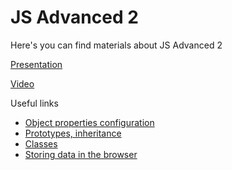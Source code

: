 # JS Advanced 2

Here's you can find materials about JS Advanced 2

[Presentation](https://docs.google.com/presentation/d/19BwqicMNd_0DE7ocyNOv7vhU7ZlLtOZa-Rf1Ag_C8i0/edit?usp=sharing)

[Video](https://drive.google.com/file/d/1TZQi_uwMIRGj4XGBTBh2jh_L-uvPOp8L/view?usp=sharing)

Useful links

- [Object properties configuration](https://javascript.info/object-properties)
- [Prototypes, inheritance](https://javascript.info/prototypes)
- [Classes](https://javascript.info/classes)
- [Storing data in the browser](https://javascript.info/data-storage)
